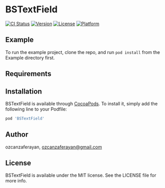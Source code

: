 # BSTextField

[![CI Status](https://img.shields.io/travis/ozcanzaferayan/BSTextField.svg?style=flat)](https://travis-ci.org/ozcanzaferayan/BSTextField)
[![Version](https://img.shields.io/cocoapods/v/BSTextField.svg?style=flat)](https://cocoapods.org/pods/BSTextField)
[![License](https://img.shields.io/cocoapods/l/BSTextField.svg?style=flat)](https://cocoapods.org/pods/BSTextField)
[![Platform](https://img.shields.io/cocoapods/p/BSTextField.svg?style=flat)](https://cocoapods.org/pods/BSTextField)

## Example

To run the example project, clone the repo, and run `pod install` from the Example directory first.

## Requirements

## Installation

BSTextField is available through [CocoaPods](https://cocoapods.org). To install
it, simply add the following line to your Podfile:

```ruby
pod 'BSTextField'
```

## Author

ozcanzaferayan, ozcanzaferayan@gmail.com

## License

BSTextField is available under the MIT license. See the LICENSE file for more info.
